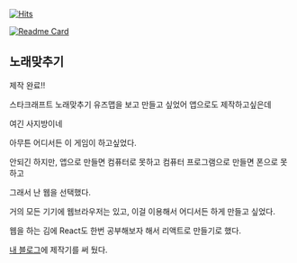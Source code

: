 [![Hits](https://hits.seeyoufarm.com/api/count/incr/badge.svg?url=https%3A%2F%2Fgithub.com%2Fbini59%2FmatchSong&count_bg=%2379C83D&title_bg=%23555555&icon=&icon_color=%23E7E7E7&title=hits&edge_flat=false)](https://hits.seeyoufarm.com)


[![Readme Card](https://github-readme-stats.vercel.app/api/pin/?username=bini59&repo=matchSong)](https://github.com/bini59/matchSong)

## 노래맞추기

제작 완료!!

스타크래프트 노래맞추기 유즈맵을 보고 만들고 싶었어
앱으로도 제작하고싶은데

여긴 사지방이네

아무튼
어디서든 이 게임이 하고싶었다.

안되긴 하지만, 앱으로 만들면 컴퓨터로 못하고
컴퓨터 프로그램으로 만들면 폰으로 못하고

그래서 난 웹을 선택했다.

거의 모든 기기에 웹브라우저는 있고, 이걸 이용해서 
어디서든 하게 만들고 싶었다.

웹을 하는 김에 React도 한번 공부해보자 해서
리액트로 만들기로 했다.

[내 블로그](https://bini59.github.io/)에 제작기를 써 뒀다.
